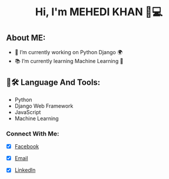 <h1 align='center'>Hi, I'm MEHEDI KHAN 👋💻</h1>

## About ME:

- 🔭 I’m currently working on Python Django 🌍<br>
- 📚 I’m currently learning Machine Learning 🤖<br>

## 📖🛠 Language And Tools:

- Python
- Django Web Framework
- JavaScript
- Machine Learning


### Connect With Me:
- [x] [Facebook](https://www.facebook.com/MDMMHK/)
- [x] [Email](mehedikhan.cse@gmail.com)
- [x] [LinkedIn](https://www.linkedin.com/in/mehedikhan-mk/)



